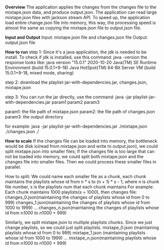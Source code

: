 **Overview**
The application applies the changes from the changes file to the mixtape.json data, and produce output.json.
The application can read large mixtape.json files with jackson stream API.
To speed up, the application load entire change.json file into memory, this way, 
the processing speed is almost the same as copying the mixtape.json file to output.json file.

**Input and Output**
Input: mixtape.json file and changes.json file
Output: output.json file

**How to run**
step 1:
Since it's a java application, the jdk is needed to be install. 
To check if jdk is installed, use this command: java -version
the response looks like:
java version "15.0.1" 2020-10-20
Java(TM) SE Runtime Environment (build 15.0.1+9-18)
Java HotSpot(TM) 64-Bit Server VM (build 15.0.1+9-18, mixed mode, sharing)

step 2:
download the playlist-jar-with-dependencies.jar, changes.json, mixtape.json

step 3:
You can run the jar directly, use the command:
java -jar playlist-jar-with-dependencies.jar param1 param2 param3

param1: the file path of mixtape.json 
param2: the file path of changes.json 
param3: the output directory

for example:
java -jar playlist-jar-with-dependencies.jar ./mixtape.json ./changes.json ./

**How to scale**
If the changes file can be loaded into memory, the bottleneck would be disk io(read from mixtape.json
and write to output.json), we could split mixtape.json into smaller files;
If the changes file is too large that can not be loaded into memory, we could split both mixtape.json and 
the changes file into smaller files.
Then we could process these smaller files in parallel.

How to split:
We could name each smaller file as a chunk,
each chunk maintains the playlists whose id from n * s to (n + 1) * s - 1, where n is chunk file number, 
s is the playlists num that each chunk maintains
For example:
Each chunk maintains 1000 playlists(s = 1000), then
changes file: 
changes_0.json(maintaining the changes of playlists whose id from 0 to 999)
changes_1.json(maintaining the changes of playlists whose id from 1000 to 1999) 
...
changes_n.json(maintaining the changes of playlists whose id from n*1000 to n*1000 + 999) 

Similarly, we split mixtape.json to multiple playlists chunks. Since we just change playlists, 
so we could just split playlists.
mixtape_0.json (maintaining playlists whose id from 0 to 999)
mixtape_1.json (maintaining playlists whose id from 1000 to 1999)
...
mixtape_n.json(maintaining  playlists whose id from n*1000 to n*1000 + 999) 
